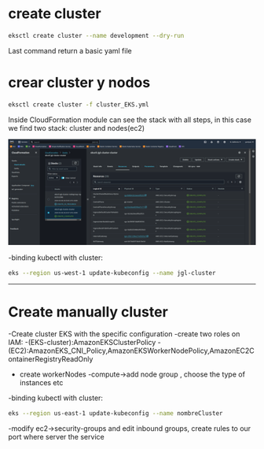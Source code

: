 # create cluster
```sh
eksctl create cluster --name development --dry-run
```
Last command return a basic yaml file
# crear cluster y nodos
```sh
eksctl create cluster -f cluster_EKS.yml

```
Inside CloudFormation module can see the stack with all steps, in this case we find two stack: cluster and nodes(ec2)

![alt text](/documents/cloudformation.png "cloudformation")

-binding kubectl with cluster:
```sh
eks --region us-west-1 update-kubeconfig --name jgl-cluster
```

--------------------------------------------------------
# Create manually cluster
-Create cluster EKS with the specific configuration
-create two roles on IAM:
    -(EKS-cluster):AmazonEKSClusterPolicy
    -(EC2):AmazonEKS_CNI_Policy,AmazonEKSWorkerNodePolicy,AmazonEC2ContainerRegistryReadOnly
- create workerNodes
    -compute->add node group , choose the type of instances etc
    
-binding kubectl with cluster:
```sh
eks --region us-east-1 update-kubeconfig --name nombreCluster
```
-modify ec2->security-groups and edit inbound groups, create rules to our port where server the service 
